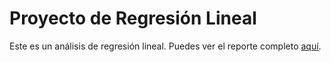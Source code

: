 # Proyecto de Regresión Lineal

Este es un análisis de regresión lineal. Puedes ver el reporte completo [aquí](https://rpubs.com/carol_marquez/modeloderegresionlineal).
